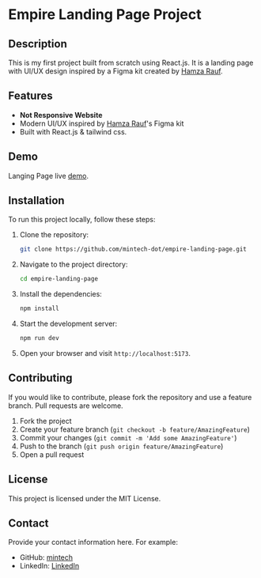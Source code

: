# Empire Landing Page Project

## Description

This is my first project built from scratch using React.js. It is a landing page with UI/UX design inspired by a Figma kit created by [Hamza Rauf](https://www.figma.com/community/file/1371198461115048422).

## Features

- **Not Responsive Website**
- Modern UI/UX inspired by [Hamza Rauf](https://www.figma.com/community/file/1371198461115048422)'s Figma kit
- Built with React.js & tailwind css.

## Demo

Langing Page live [demo]().

## Installation

To run this project locally, follow these steps:

1. Clone the repository:
    ```bash
    git clone https://github.com/mintech-dot/empire-landing-page.git
    ```
2. Navigate to the project directory:
    ```bash
    cd empire-landing-page
    ```
3. Install the dependencies:
    ```bash
    npm install
    ```
4. Start the development server:
    ```bash
    npm run dev
    ```
5. Open your browser and visit `http://localhost:5173`.


## Contributing

If you would like to contribute, please fork the repository and use a feature branch. Pull requests are welcome.

1. Fork the project
2. Create your feature branch (`git checkout -b feature/AmazingFeature`)
3. Commit your changes (`git commit -m 'Add some AmazingFeature'`)
4. Push to the branch (`git push origin feature/AmazingFeature`)
5. Open a pull request

## License

This project is licensed under the MIT License. 

## Contact

Provide your contact information here. For example:

- GitHub: [mintech](https://github.com/mintech-dot)
- LinkedIn: [LinkedIn](https://www.linkedin.com/in/sobhi-raid/)

